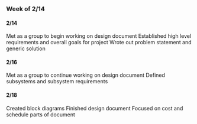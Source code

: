 ### Week of 2/14

#### 2/14

Met as a group to begin working on design document
Established high level requirements and overall goals for project
Wrote out problem statement and generic solution

#### 2/16
Met as a group to continue working on design document
Defined subsystems and subsystem requirements

#### 2/18
Created block diagrams 
Finished design document
Focused on cost and schedule parts of document
